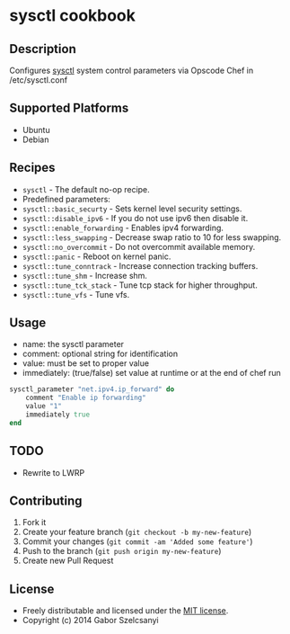 # sysctl cookbook

## Description

Configures [sysctl](http://en.wikipedia.org/wiki/Sysctl) system control parameters via Opscode Chef in /etc/sysctl.conf

## Supported Platforms

* Ubuntu
* Debian

## Recipes

* `sysctl` - The default no-op recipe.
* Predefined parameters:
* `sysctl::basic_securty` - Sets kernel level security settings.
* `sysctl::disable_ipv6` - If you do not use ipv6 then disable it.
* `sysctl::enable_forwarding` - Enables ipv4 forwarding.
* `sysctl::less_swapping` - Decrease swap ratio to 10 for less swapping.
* `sysctl::no_overcommit` - Do not overcommit available memory.
* `sysctl::panic` - Reboot on kernel panic.
* `sysctl::tune_conntrack` - Increase connection tracking buffers.
* `sysctl::tune_shm` - Increase shm.
* `sysctl::tune_tck_stack` - Tune tcp stack for higher throughput.
* `sysctl::tune_vfs` - Tune vfs.

## Usage
* name: the sysctl parameter
* comment: optional string for identification
* value: must be set to proper value
* immediately: (true/false) set value at runtime or at the end of chef run

```ruby
sysctl_parameter "net.ipv4.ip_forward" do
	comment "Enable ip forwarding"
	value "1"
	immediately true
end
```

## TODO

* Rewrite to LWRP

## Contributing

1. Fork it
2. Create your feature branch (`git checkout -b my-new-feature`)
3. Commit your changes (`git commit -am 'Added some feature'`)
4. Push to the branch (`git push origin my-new-feature`)
5. Create new Pull Request

## License

* Freely distributable and licensed under the [MIT license](http://szelcsanyi.mit-license.org/2014/license.html).
* Copyright (c) 2014 Gabor Szelcsanyi
